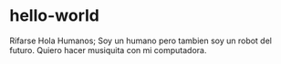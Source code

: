 # hello-world
Rifarse
Hola Humanos; Soy un humano pero tambien soy un robot del futuro.
Quiero hacer musiquita con mi computadora. 
